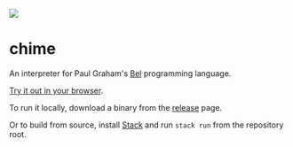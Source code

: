 [![](https://github.com/jeremyschlatter/chime/workflows/CI/badge.svg)](https://github.com/jeremyschlatter/chime/actions?query=workflow%3ACI)

# chime

An interpreter for Paul Graham's [Bel](http://paulgraham.com/bel.html) programming language.

[Try it out in your browser](https://repl.bel-chime.com/).

To run it locally, download a binary from the [release](https://github.com/jeremyschlatter/bel/releases/tag/v0.3.0) page.

Or to build from source, install [Stack](https://docs.haskellstack.org/en/stable/README/#how-to-install) and run `stack run` from the repository root.
